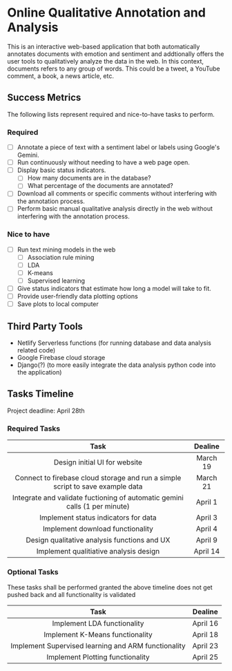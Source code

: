 # Online Qualitative Annotation and Analysis
This is an interactive web-based application that both automatically annotates documents with emotion and sentiment and addtionally offers the user tools to qualitatively analyze the data in the web. In this context, documents refers to any group of words. This could be a tweet, a YouTube comment, a book, a news article, etc.

## Success Metrics
The following lists represent required and nice-to-have tasks to perform. 

### Required
- [ ] Annotate a piece of text with a sentiment label or labels using Google's Gemini.
- [ ] Run continuously without needing to have a web page open.
- [ ] Display basic status indicators.
    - [ ] How many documents are in the database?
    - [ ] What percentage of the documents are annotated?
- [ ] Download all comments or specific comments without interfering with the annotation process.
- [ ] Perform basic manual qualitative analysis directly in the web without interfering with the annotation process.

### Nice to have
- [ ] Run text mining models in the web
    - [ ] Association rule mining
    - [ ] LDA
    - [ ] K-means
    - [ ] Supervised learning
- [ ] Give status indicators that estimate how long a model will take to fit.
- [ ] Provide user-friendly data plotting options
- [ ] Save plots to local computer

## Third Party Tools
- Netlify Serverless functions (for running database and data analysis related code)
- Google Firebase cloud storage
- Django(?) (to more easily integrate the data analysis python code into the application)

## Tasks Timeline
Project deadline: April 28th

### Required Tasks
| Task | Dealine |
|:-:|:-:|
| Design initial UI for website | March 19 |
| Connect to firebase cloud storage and run a simple script to save example data | March 21 |
| Integrate and validate fuctioning of automatic gemini calls (1 per minute) | April 1 |
| Implement status indicators for data | April 3 |
| Implement download functionality | April 4 |
| Design qualitative analysis functions and UX | April 9 |
| Implement qualitiative analysis design | April 14 |

### Optional Tasks
These tasks shall be performed granted the above timeline does not get pushed back and all functionality is validated

| Task | Dealine |
|:-:|:-:|
| Implement LDA functionality | April 16 |
| Implement K-Means functionality | April 18 |
| Implement Supervised learning and ARM functionality | April 23 |
| Implement Plotting functionality | April 25 |
